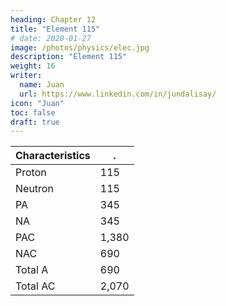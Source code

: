 ```yaml
---
heading: Chapter 12
title: "Element 115"
# date: 2020-01-27
image: /photos/physics/elec.jpg
description: "Element 115"
weight: 16
writer:
  name: Juan
  url: https://www.linkedin.com/in/jundalisay/
icon: "Juan"
toc: false
draft: true
---
```



Characteristics | . 
--- | ---
Proton | 115
Neutron | 115 
PA | 345 
NA | 345 
PAC | 1,380
NAC | 690
Total A | 690
Total AC | 2,070


